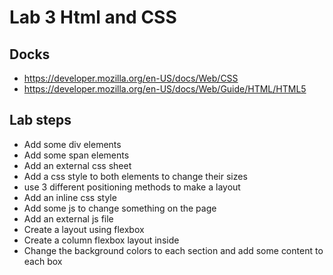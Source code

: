 # Lab 3 Html and CSS

## Docks
- https://developer.mozilla.org/en-US/docs/Web/CSS
- https://developer.mozilla.org/en-US/docs/Web/Guide/HTML/HTML5

## Lab steps
- Add some div elements
- Add some span elements
- Add an external css sheet
- Add a css style to both elements to change their sizes
- use 3 different positioning methods to make a layout
- Add an inline css style
- Add some js to change something on the page
- Add an external js file
- Create a layout using flexbox
- Create a column flexbox layout inside
- Change the background colors to each section and add some content to each box
